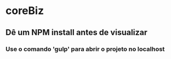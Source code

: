 # coreBiz
## Dê um NPM install antes de visualizar
### Use o comando 'gulp' para abrir o projeto no localhost

